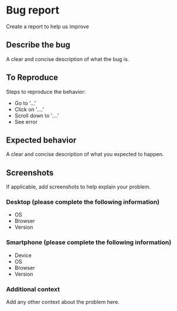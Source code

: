 <!--
#  ____  __  __ ____  __  __ ____
# |  _ \|  \/  |___ \|  \/  |  _ \
# | |_) | |\/| | __) | |\/| | | | |
# |  __/| |  | |/ __/| |  | | |_| |
# |_|   |_|  |_|_____|_|  |_|____/
#
# PM2MD
#
# https://pm2md.com/
#
# Copyright (c) Sebastien Rousseau 2022. All rights reserved
# Licensed under the MIT license
#
-->

# Bug report

Create a report to help us improve

## Describe the bug

A clear and concise description of what the bug is.

## To Reproduce

Steps to reproduce the behavior:

-   Go to '...'
-   Click on '....'
-   Scroll down to '....'
-   See error

## Expected behavior

A clear and concise description of what you expected to happen.

## Screenshots

If applicable, add screenshots to help explain your problem.

### Desktop (please complete the following information)

-   OS
-   Browser
-   Version

### Smartphone (please complete the following information)

-   Device
-   OS
-   Browser
-   Version
### Additional context

Add any other context about the problem here.

